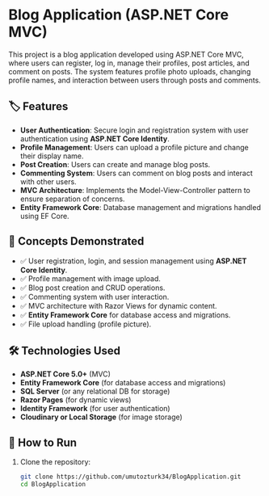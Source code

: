 # Blog Application (ASP.NET Core MVC)

This project is a blog application developed using ASP.NET Core MVC, where users can register, log in, manage their profiles, post articles, and comment on posts. The system features profile photo uploads, changing profile names, and interaction between users through posts and comments.

## 🏷️ Features

- **User Authentication**: Secure login and registration system with user authentication using **ASP.NET Core Identity**.
- **Profile Management**: Users can upload a profile picture and change their display name.
- **Post Creation**: Users can create and manage blog posts.
- **Commenting System**: Users can comment on blog posts and interact with other users.
- **MVC Architecture**: Implements the Model-View-Controller pattern to ensure separation of concerns.
- **Entity Framework Core**: Database management and migrations handled using EF Core.

## 🧠 Concepts Demonstrated

- ✅ User registration, login, and session management using **ASP.NET Core Identity**.
- ✅ Profile management with image upload.
- ✅ Blog post creation and CRUD operations.
- ✅ Commenting system with user interaction.
- ✅ MVC architecture with Razor Views for dynamic content.
- ✅ **Entity Framework Core** for database access and migrations.
- ✅ File upload handling (profile picture).

## 🛠️ Technologies Used

- **ASP.NET Core 5.0+** (MVC)
- **Entity Framework Core** (for database access and migrations)
- **SQL Server** (or any relational DB for storage)
- **Razor Pages** (for dynamic views)
- **Identity Framework** (for user authentication)
- **Cloudinary or Local Storage** (for image storage)

## 🚀 How to Run

1. Clone the repository:
   ```bash
   git clone https://github.com/umutozturk34/BlogApplication.git
   cd BlogApplication
